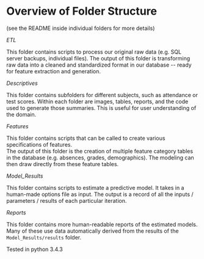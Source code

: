 # Overview of Folder Structure

(see the README inside individual folders for more details)

*ETL*

This folder contains scripts to process our original raw data (e.g. SQL server backups, individual files). The output of this folder is transforming raw data into a cleaned and standardized format in our database -- ready for feature extraction and generation.

*Descriptives*

This folder contains subfolders for different subjects, such as attendance or test scores. Within each folder are images, tables, reports, and the code used to generate those summaries. This is useful for user understanding of the domain.

*Features*

This folder contains scripts that can be called to create various specifications of features.  
The output of this folder is the creation of multiple feature category tables in the database (e.g. absences, grades, demographics). The modeling can then draw directly from these feature tables.

*Model_Results*

This folder contains scripts to estimate a predictive model. It takes in a human-made options file as input. The output is a record of all the inputs / parameters / results of each particular iteration. 

*Reports*

This folder contains more human-readable reports of the estimated models. Many of these use data automatically derived from the results of the `Model_Results/results` folder.

Tested in python 3.4.3
